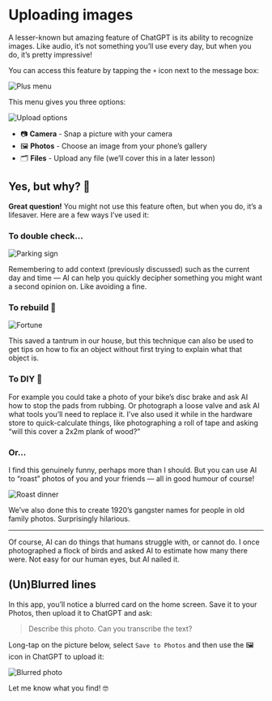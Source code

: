 # Uploading images
A lesser-known but amazing feature of ChatGPT is its ability to recognize images. Like audio, it’s not something you’ll use every day, but when you do, it’s pretty impressive!

You can access this feature by tapping the `+` icon next to the message box:

![Plus menu](./assets/images/ui-plus.png)

This menu gives you three options:

![Upload options](./assets/images/ui-upload-options.png)

- 📷 **Camera** - Snap a picture with your camera
- 🖼 **Photos** - Choose an image from your phone’s gallery
- 🗂 **Files** - Upload any file (we’ll cover this in a later lesson)

## Yes, but why? 🤔
**Great question!** You might not use this feature often, but when you do, it’s a lifesaver. Here are a few ways I’ve used it:

### To double check...

![Parking sign](./assets/images/parking.png)

Remembering to add context (previously discussed) such as the current day and time — AI can help you quickly decipher something you might want a second opinion on. Like avoiding a fine.

### To rebuild 🥠
![Fortune](./assets/images/fortune.png)

This saved a tantrum in our house, but this technique can also be used to get tips on how to fix an object without first trying to explain what that object is.

### To DIY 🧰
For example you could take a photo of your bike’s disc brake and ask AI how to stop the pads from rubbing. Or photograph a loose valve and ask AI what tools you’ll need to replace it. I’ve also used it while in the hardware store to quick-calculate things, like photographing a roll of tape and asking “will this cover a 2x2m plank of wood?”

### Or...
I find this genuinely funny, perhaps more than I should. But you can use AI to “roast” photos of you and your friends — all in good humour of course!

![Roast dinner](./assets/images/roast.png)

We’ve also done this to create 1920’s gangster names for people in old family photos. Surprisingly hilarious.

***

Of course, AI can do things that humans struggle with, or cannot do. I once photographed a flock of birds and asked AI to estimate how many there were. Not easy for our human eyes, but AI nailed it.

## (Un)Blurred lines
In this app, you’ll notice a blurred card on the home screen. Save it to your Photos, then upload it to ChatGPT and ask:

> Describe this photo. Can you transcribe the text?

Long-tap on the picture below, select `Save to Photos` and then use the 🖼 icon in ChatGPT to upload it:

![Blurred photo](./assets/images/blurred.png)

Let me know what you find! 🤓


